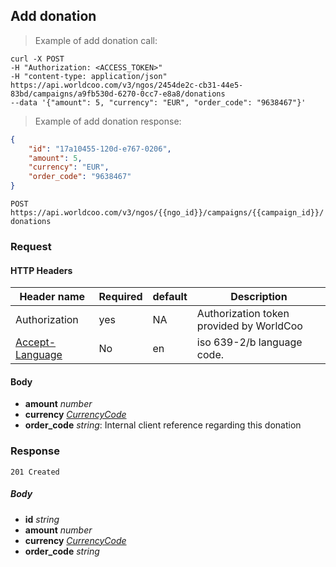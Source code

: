## Add donation

> Example of add donation call:

```shell
curl -X POST
-H "Authorization: <ACCESS_TOKEN>"
-H "content-type: application/json"
https://api.worldcoo.com/v3/ngos/2454de2c-cb31-44e5-83bd/campaigns/a9fb530d-6270-0cc7-e8a8/donations
--data '{"amount": 5, "currency": "EUR", "order_code": "9638467"}'
```

> Example of add donation response:

```json
{
    "id": "17a10455-120d-e767-0206",
    "amount": 5,
    "currency": "EUR",
    "order_code": "9638467"
}
```

`POST https://api.worldcoo.com/v3/ngos/{{ngo_id}}/campaigns/{{campaign_id}}/donations`

### Request

#### HTTP Headers

Header name | Required | default | Description
---------- | ------- | ------- | -------
Authorization | yes | NA | Authorization token provided by WorldCoo
[Accept-Language](https://www.w3.org/Protocols/rfc2616/rfc2616-sec14.html#sec14.4) | No | en | iso 639-2/b language code.

#### Body

- **amount** *number*
- **currency** *[CurrencyCode](#currency-standar)*
- **order_code** *string*: Internal client reference regarding this donation

### Response

`201 Created`

##### Body
- **id** *string*
- **amount** *number*
- **currency** *[CurrencyCode](#currency-standar)*
- **order_code** *string*